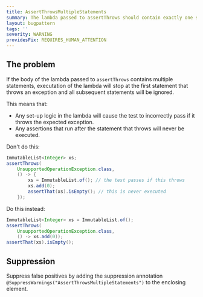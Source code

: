 ```yaml
---
title: AssertThrowsMultipleStatements
summary: The lambda passed to assertThrows should contain exactly one statement
layout: bugpattern
tags: ''
severity: WARNING
providesFix: REQUIRES_HUMAN_ATTENTION
---
```


<!--
*** AUTO-GENERATED, DO NOT MODIFY ***
To make changes, edit the @BugPattern annotation or the explanation in docs/bugpattern.
-->

## The problem
If the body of the lambda passed to `assertThrows` contains multiple statements,
executation of the lambda will stop at the first statement that throws an
exception and all subsequent statements will be ignored.

This means that:

*   Any set-up logic in the lambda will cause the test to incorrectly pass if it
    throws the expected exception.
*   Any assertions that run after the statement that throws will never be 
    executed.

Don't do this:

```java {.bad}
ImmutableList<Integer> xs;
assertThrows(
    UnsupportedOperationException.class,
    () -> {
        xs = ImmutableList.of(); // the test passes if this throws
        xs.add(0);
        assertThat(xs).isEmpty(); // this is never executed
    });
```

Do this instead:

```java {.good}
ImmutableList<Integer> xs = ImmutableList.of();
assertThrows(
    UnsupportedOperationException.class,
    () -> xs.add(0));
assertThat(xs).isEmpty();
```

## Suppression
Suppress false positives by adding the suppression annotation `@SuppressWarnings("AssertThrowsMultipleStatements")` to the enclosing element.
